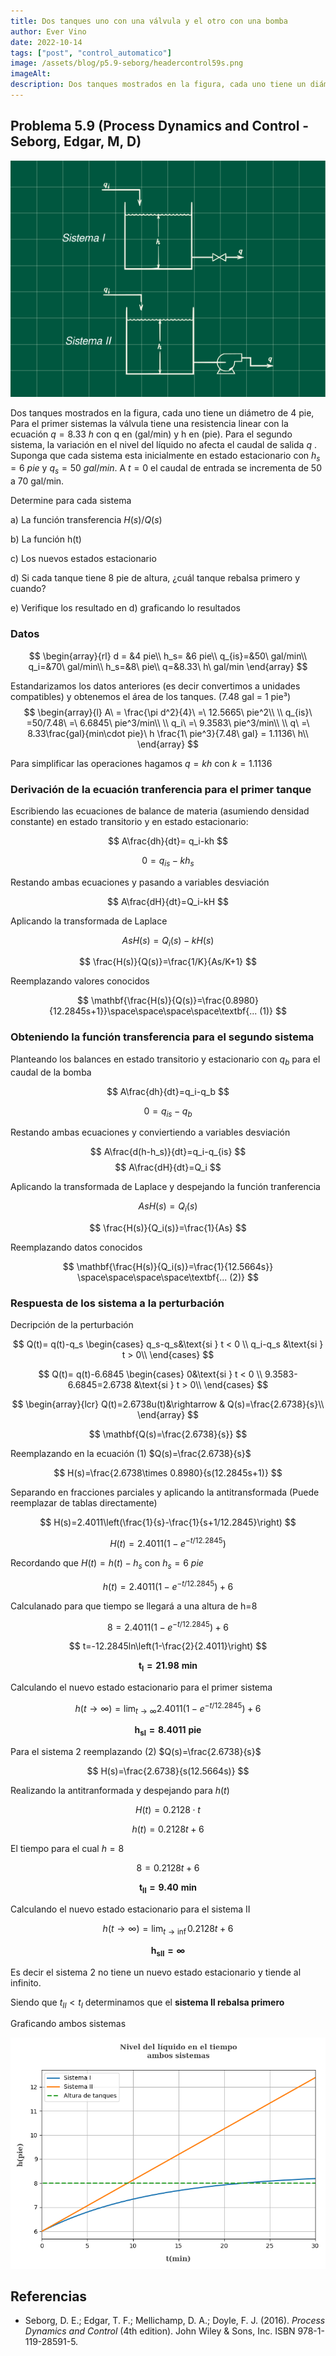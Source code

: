 ```yaml
---
title: Dos tanques uno con una válvula y el otro con una bomba
author: Ever Vino
date: 2022-10-14
tags: ["post", "control_automatico"]
image: /assets/blog/p5.9-seborg/headercontrol59s.png
imageAlt: 
description: Dos tanques mostrados en la figura, cada uno tiene un diámetro de 4 pie, Para el primer sistema la válvula tiene una resistencia linear de acuerdo a  la ecuación q = 8.33 h con q en (gal/min) y h en (pie). Para el segundo sistema, la variación en el nivel del líquido no afecta el caudal de salida q_b. Suponga que cada sistema esta inicialmente en estado estacionario con h_s = 6 pie y q_s = 50 gal/min. A t=0 el caudal de entrada se incrementa de 50 a 70 gal/min ...
---
```


## Problema 5.9 (Process Dynamics and Control - Seborg, Edgar, M, D)

![diagrama p5.9](../../assets/blog/p5.9-seborg/headercontrol59s.png)

Dos tanques mostrados en la figura, cada uno tiene un diámetro de 4 pie, Para el primer sistemas la válvula tiene una resistencia linear con la ecuación $q = 8.33\  h$ con q en (gal/min) y h en (pie). Para el segundo sistema, la variación en el nivel del líquido no afecta el caudal de salida $q$ . Suponga que cada sistema esta inicialmente en estado estacionario con $h_s = 6\ pie$ y $q_s = 50\ gal/min$. A $t=0$ el caudal de entrada se incrementa de 50 a 70 gal/min.

Determine para cada sistema

a) La función transferencia $H(s)/Q(s)$

b) La función h(t)

c) Los nuevos estados estacionario

d) Si cada tanque tiene 8 pie de altura, ¿cuál tanque rebalsa primero y cuando?

e) Verifique los resultado en d) graficando lo resultados

### Datos

$$
\begin{array}{rl}
d = &4 pie\\
h_s= &6 pie\\
q_{is}=&50\ gal/min\\
q_i=&70\ gal/min\\
h_s=&8\ pie\\
q=&8.33\ h\ gal/min
\end{array}
$$

Estandarizamos los datos anteriores (es decir convertimos a unidades compatibles) y obtenemos el área de los tanques.
(7.48 gal = 1 pie³)
$$
\begin{array}{l}
A\ = \frac{\pi d^2}{4}\ =\ 12.5665\ pie^2\\
\\
q_{is}\ =50/7.48\ =\ 6.6845\ pie^3/min\\
\\
q_i\ =\ 9.3583\ pie^3/min\\
\\
q\ =\ 8.33\frac{gal}{min\cdot pie}\ h \frac{1\ pie^3}{7.48\ gal} = 1.1136\ h\\
\end{array}
$$

Para simplificar las operaciones hagamos $q=kh$ con $k=1.1136$

### Derivación de la ecuación tranferencia para el primer tanque

Escribiendo las ecuaciones de balance de materia (asumiendo densidad constante) en estado transitorio y en estado estacionario:

$$
A\frac{dh}{dt}= q_i-kh
$$

$$
0=q_{is}-kh_s
$$

Restando ambas ecuaciones y pasando a variables desviación

$$
A\frac{dH}{dt}=Q_i-kH
$$

Aplicando la transformada de Laplace

$$
AsH(s)=Q_i(s)-kH(s)
$$

$$
\frac{H(s)}{Q(s)}=\frac{1/K}{As/K+1}
$$

Reemplazando valores conocidos

$$
\mathbf{\frac{H(s)}{Q(s)}=\frac{0.8980}{12.2845s+1}}\space\space\space\space\textbf{... (1)}
$$

### Obteniendo la función transferencia para el segundo sistema

Planteando los balances en estado transitorio y estacionario con $q_b$ para el caudal de la bomba

$$
A\frac{dh}{dt}=q_i-q_b
$$

$$
0=q_{is}-q_b
$$

Restando ambas ecuaciones y conviertiendo a variables desviación

$$
A\frac{d(h-h_s)}{dt}=q_i-q_{is}
$$
$$
A\frac{dH}{dt}=Q_i
$$

Aplicando la transformada de Laplace y despejando la función tranferencia

$$
AsH(s)=Q_i(s)
$$

$$
\frac{H(s)}{Q_i(s)}=\frac{1}{As}
$$

Reemplazando datos conocidos

$$
\mathbf{\frac{H(s)}{Q_i(s)}=\frac{1}{12.5664s}} \space\space\space\space\textbf{... (2)}
$$

### Respuesta de los sistema a la perturbación

Decripción de la perturbación

$$
Q(t)= q(t)-q_s
\begin{cases}
   q_s-q_s&\text{si } t < 0 \\
   q_i-q_s &\text{si } t > 0\\
\end{cases}
$$

$$
Q(t)= q(t)-6.6845
\begin{cases}
   0&\text{si } t < 0 \\
   9.3583-6.6845=2.6738 &\text{si } t > 0\\
\end{cases}
$$

$$
\begin{array}{lcr}
Q(t)=2.6738u(t)&\rightarrow & Q(s)=\frac{2.6738}{s}\\
\end{array}
$$

$$
\mathbf{Q(s)=\frac{2.6738}{s}}
$$

Reemplazando en la ecuación (1) $Q(s)=\frac{2.6738}{s}$

$$
H(s)=\frac{2.6738\times 0.8980}{s(12.2845s+1)}
$$

Separando en fracciones parciales y aplicando la antitransformada (Puede reemplazar de tablas directamente)

$$
H(s)=2.4011\left(\frac{1}{s}-\frac{1}{s+1/12.2845}\right)
$$

$$
H(t)=2.4011(1-e^{-t/12.2845})
$$

Recordando que $H(t)=h(t)-h_s$ con $h_s=6\ pie$

$$
h(t)=2.4011(1-e^{-t/12.2845})+6
$$

Calculanado para que tiempo se llegará a una altura de h=8

$$
8=2.4011(1-e^{-t/12.2845})+6
$$

$$
t=-12.2845ln\left(1-\frac{2}{2.4011}\right)
$$

$$
\mathbf{t_I=21.98\ min}
$$

Calculando el nuevo estado estacionario para el primer sistema

$$
h(t\to\infty)=\lim_{t\to\infty}2.4011(1-e^{-t/12.2845})+6 
$$

$$
\mathbf{h_{sI}= 8.4011\ pie}
$$

Para el sistema 2 reemplazando (2)  $Q(s)=\frac{2.6738}{s}$

$$
H(s)=\frac{2.6738}{s(12.5664s)}
$$

Realizando la antitranformada y despejando para $h(t)$

$$
H(t)=0.2128\cdot t
$$

$$
h(t)=0.2128t+6
$$

El tiempo para el cual $h = 8$

$$
8=0.2128t+6
$$

$$
\mathbf{t_{II}=9.40\ min}
$$

Calculando el nuevo estado estacionario para el sistema II

$$
h(t\to\infty)=\lim_{t\to\inf}0.2128t+6
$$

$$
\mathbf{h_{sII}=\infty}
$$

Es decir el sistema 2 no tiene un nuevo estado estacionario y tiende al infinito.

Siendo que $t_{II}<t_I$ determinamos que el **sistema II rebalsa primero**

Graficando ambos sistemas

![Altura de líquidos de ambos sistemas](../../assets/blog/p5.9-seborg/p59sr.png)

## Referencias

* Seborg, D. E.; Edgar, T. F.; Mellichamp, D. A.; Doyle, F. J. (2016). _Process Dynamics and Control_ (4th edition). John Wiley & Sons, Inc. ISBN 978-1-119-28591-5.

